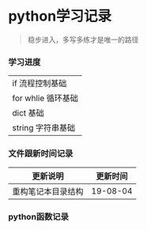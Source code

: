 # python学习记录
> 稳步进入，多写多练才是唯一的路径


### 学习进度
||
|-|
|if 流程控制基础|
|for whlie 循环基础|
|dict 基础|
|string 字符串基础|


### 文件跟新时间记录
|更新说明|更新时间|
|-|-|
|重构笔记本目录结构|19-08-04|


### python函数记录
